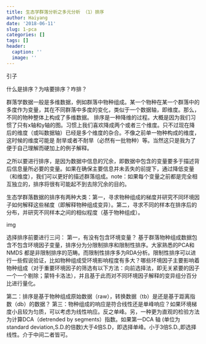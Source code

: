 ```yaml
---
title: 生态学群落分析之多元分析 （1）排序
author: Haiyang
date: '2018-06-11'
slug: 1-pca
categories: []
tags: []
header:
  caption: ''
  image: ''
---
```


引子

什么是排序？为啥要排序？咋排？

群落学数据一般是多维数据，例如群落中物种组成。某一个物种在某一个群落中的多度作为变量，其在不同群落中多度的变化，类似于一个数据轴，即维度。那么，不同的物种整体上构成了多维数据。
排序是一种降维的过程。大概是因为我们习惯了只有x轴和y轴的图。习惯上我们喜欢降成两个或者三个维度。只不过现在降后的维度（或叫数据轴）已经是多个维度的杂合。不像之前单一物种构成的维度，这时候的维度可能是 耐旱或者不耐旱（必然有一批物种）等。当然这只是我为了便于自己理解而硬加上的例子解释。

之所以要进行排序，是因为数据中信息的冗余，即数据中包含的变量要多于描述背后信息量所必要的变量。如果在确保主要信息并未丢失的前提下，通过降低变量（和维度），我们可以更好的描述群落组成。note：如果每个变量之前都是完全相互独立的，排序将很有可能起不到去除冗余的目的。

生态学群落数据的排序有两种大类：第一，寻求物种组成的梯度并研究不同环境因子如何解释这些梯度（即解释物种组成变异）。第二，寻求不同的样本在排序后的分布，并研究不同样本之间的相似程度（基于物种组成）。

img

选择排序前要进行三问：
第一，有没有包含环境变量？
基于群落物种组成数据包含不包含环境因子变量，排序分为分限制排序和限制性排序。大家熟悉的PCA和NMDS 都是非限制排序的范畴。而限制性排序多为RDA分析。限制性排序可以进行一些假说验证，比如物种组成受环境影响程度有多大？哪些环境因子主要影响着物种组成（对于重要环境因子的筛选有以下方法：向前选择法，即无关紧要的因子一个一个剔除；蒙特卡洛法），并且基于此而对不同环境因子解释的变异组分百分比进行量化。

第二：排序是基于物种组成原始数据（raw），转换数据（tb）是还是基于距离指数（db）的数据？
第三：物种组成的响应是符合线性还是单峰响应？如果环境梯度小且较为匀质，可以考虑为线性响应。反之单峰。另，一种更为直观的检验方法为计算DCA（detrended by segments）指数。如果第一DCA 轴 (单位为standard deviation,S.D.的倍数)大于4倍S.D，即选择单峰。小于3倍S.D.,即选择线性。介于中间二者皆可。 
